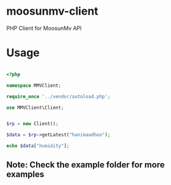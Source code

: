 # moosunmv-client
PHP Client for MoosunMv API

# Usage
```php

<?php

namespace MMVClient;

require_once '../vendor/autoload.php';

use MMVClient\Client;


$rp = new Client();

$data = $rp->getLatest("hanimaadhoo");

echo $data["humidity"];

```

## Note: Check the example folder for more examples
